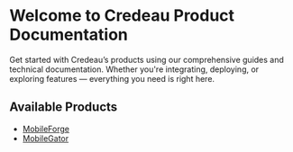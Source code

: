# Welcome to Credeau Product Documentation

Get started with Credeau’s products using our comprehensive guides and technical documentation. Whether you're integrating, deploying, or exploring features — everything you need is right here.

## Available Products

- [MobileForge](products/mobileforge/index.md)
- [MobileGator](products/mobilegator/index.md)
